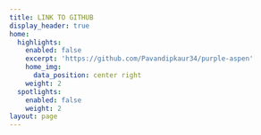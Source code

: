 ```yaml
---
title: LINK TO GITHUB
display_header: true
home:
  highlights:
    enabled: false
    excerpt: 'https://github.com/Pavandipkaur34/purple-aspen'
    home_img:
      data_position: center right
    weight: 2
  spotlights:
    enabled: false
    weight: 2
layout: page
---
```


